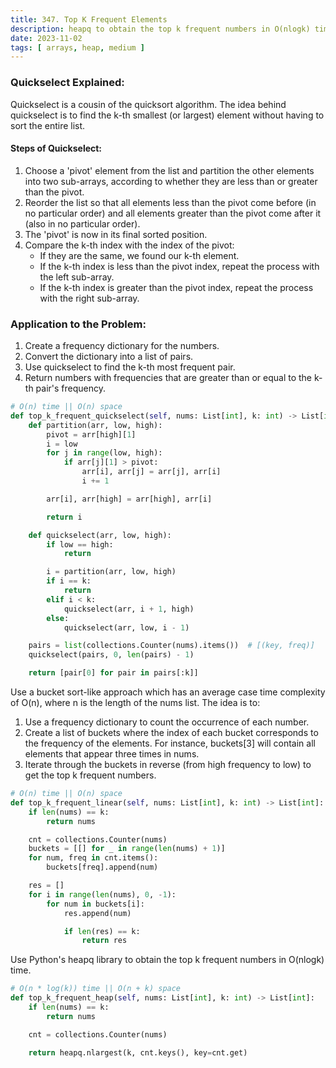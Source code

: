 ```yaml
---
title: 347. Top K Frequent Elements
description: heapq to obtain the top k frequent numbers in O(nlogk) time
date: 2023-11-02
tags: [ arrays, heap, medium ]
---
```


### Quickselect Explained:

Quickselect is a cousin of the quicksort algorithm. The idea behind quickselect is to find the k-th smallest (or
largest) element without having to sort the entire list.

#### Steps of Quickselect:

1) Choose a 'pivot' element from the list and partition the other elements into two sub-arrays, according to whether
   they are less than or greater than the pivot.
2) Reorder the list so that all elements less than the pivot come before (in no particular order) and all elements
   greater than the pivot come after it (also in no particular order).
3) The 'pivot' is now in its final sorted position.
4) Compare the k-th index with the index of the pivot:
    - If they are the same, we found our k-th element.
    - If the k-th index is less than the pivot index, repeat the process with the left sub-array.
    - If the k-th index is greater than the pivot index, repeat the process with the right sub-array.

### Application to the Problem:

1) Create a frequency dictionary for the numbers.
2) Convert the dictionary into a list of pairs.
3) Use quickselect to find the k-th most frequent pair.
4) Return numbers with frequencies that are greater than or equal to the k-th pair's frequency.

```python
# O(n) time || O(n) space
def top_k_frequent_quickselect(self, nums: List[int], k: int) -> List[int]:
    def partition(arr, low, high):
        pivot = arr[high][1]
        i = low
        for j in range(low, high):
            if arr[j][1] > pivot:
                arr[i], arr[j] = arr[j], arr[i]
                i += 1

        arr[i], arr[high] = arr[high], arr[i]

        return i

    def quickselect(arr, low, high):
        if low == high:
            return

        i = partition(arr, low, high)
        if i == k:
            return
        elif i < k:
            quickselect(arr, i + 1, high)
        else:
            quickselect(arr, low, i - 1)

    pairs = list(collections.Counter(nums).items())  # [(key, freq)]
    quickselect(pairs, 0, len(pairs) - 1)

    return [pair[0] for pair in pairs[:k]]
```

Use a bucket sort-like approach which has an average case time complexity of O(n), where n is the length of the nums
list. The idea is to:

1) Use a frequency dictionary to count the occurrence of each number.
2) Create a list of buckets where the index of each bucket corresponds to the frequency of the elements. For instance,
   buckets[3] will contain all elements that appear three times in nums.
3) Iterate through the buckets in reverse (from high frequency to low) to get the top k frequent numbers.

```python
# O(n) time || O(n) space
def top_k_frequent_linear(self, nums: List[int], k: int) -> List[int]:
    if len(nums) == k:
        return nums

    cnt = collections.Counter(nums)
    buckets = [[] for _ in range(len(nums) + 1)]
    for num, freq in cnt.items():
        buckets[freq].append(num)

    res = []
    for i in range(len(nums), 0, -1):
        for num in buckets[i]:
            res.append(num)

            if len(res) == k:
                return res
```

Use Python's heapq library to obtain the top k frequent numbers in O(nlogk) time.

```python
# O(n * log(k)) time || O(n + k) space
def top_k_frequent_heap(self, nums: List[int], k: int) -> List[int]:
    if len(nums) == k:
        return nums

    cnt = collections.Counter(nums)

    return heapq.nlargest(k, cnt.keys(), key=cnt.get)
```
